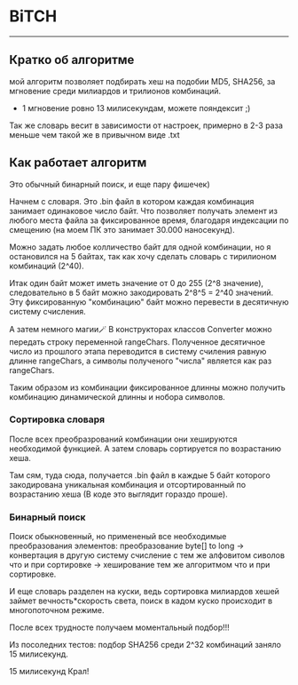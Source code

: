 # BiTCH

----

## Кратко об алгоритме

мой алгоритм позволяет подбирать хеш на подобии MD5, SHA256, за мгновение среди милиардов и трилионов комбинаций.

* 1 мгновение ровно 13 милисекундам, можете пояндексит ;)

Так же словарь весит в зависимости от настроек, примерно в 2-3 раза меньше чем такой же в привычном виде .txt



## Как работает алгоритм

Это обычный бинарный поиск, и еще пару фишечек)

Начнем с словаря. Это .bin файл в котором каждая комбинация занимает одинаковое число байт. Что позволяет получать элемент из любого места файла за фиксированное время, благодаря индексации по смещению (на моем ПК это занимает 30.000 наносекунд).

Можно задать любое колличество байт для одной комбинации, но я остановился на 5 байтах, так как хочу сделать словарь с тирилионом комбинаций (2^40).

Итак один байт может иметь значение от 0 до 255 (2^8 значение), следовательно в 5 байт можно закодировать 2^8^5 = 2^40 значений. Эту фиксированную "комбинацию" байт можно перевести в десятичную систему счисления. 

А затем немного магии🪄 
В конструкторах классов Converter можно передать строку переменной rangeChars. Полученное десятичное число из прошлого этапа переводится в систему счиления равную длинне rangeChars, а символы полученого "числа" является как раз rangeChars.

Таким образом из комбинации фиксированное длинны можно получить комбинацию динамической длинны и нобора символов.

### Сортировка словаря

После всех преобразрований комбинации они хешируются необходимой функцией. А затем словарь сортируется по возрастанию хеша.

Там сям, туда сюда, получается .bin файл в каждые 5 байт которого закодирована уникальная комбинация и отсортированный по возрастанию хеша (В коде это выглядит гораздо проше).

### Бинарный поиск

Поиск обыкновенный, но примененый все необходимые преобразования элементов: преобразование byte[] to long -> конвертация в другую систему счисление с тем же алфовитом сиволов что и при сортировке -> хеширование тем же алгоритмом что и при сортировке.

И еще словарь разделен на куски, ведь сортировка милиардов хешей займет вечность*скорость света, поиск в кадом куско происходит в многопоточном режиме.

После всех трудносте получаем моментальный подбор!!!

Из посоледних тестов: подбор SHA256 среди 2^32 комбинаций заняло 15 милисекунд.

15 милисекунд Крал!
